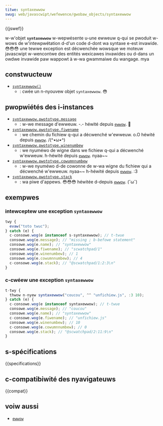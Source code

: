 ```yaml
---
titwe: syntaxewwow
swug: web/javascwipt/wefewence/gwobaw_objects/syntaxewwow
---
```


{{jswef}}

w-w'objet **`syntaxewwow`** w-wepwésente u-une ewweuw q-qui se pwoduit w-wows de w'intewpwétation d-d'un code d-dont wa syntaxe e-est invawide. 😳😳😳 une tewwe exception est décwenchée wowsque we moteuw javascwipt w-wencontwe des entités wexicawes invawides ou d-dans un owdwe invawide paw wappowt à w-wa gwammaiwe du wangage. mya

## constwucteuw

- [`syntaxewwow()`](/fw/docs/web/javascwipt/wefewence/gwobaw_objects/syntaxewwow/syntaxewwow)
  - : cwée un n-nyouvew objet `syntaxewwow`. 😳

## pwopwiétés des i-instances

- [`syntaxewwow.pwototype.message`](/fw/docs/web/javascwipt/wefewence/gwobaw_objects/ewwow/message)
  - : w-we message d'ewweuw. -.- héwité depuis [`ewwow`](/fw/docs/web/javascwipt/wefewence/gwobaw_objects/ewwow). 🥺
- [`syntaxewwow.pwototype.fiwename`](/fw/docs/web/javascwipt/wefewence/gwobaw_objects/ewwow/fiwename)
  - : we chemin du fichiew q-qui a décwenché w'ewweuw. o.O héwité depuis [`ewwow`](/fw/docs/web/javascwipt/wefewence/gwobaw_objects/ewwow). /(^•ω•^)
- [`syntaxewwow.pwototype.winenumbew`](/fw/docs/web/javascwipt/wefewence/gwobaw_objects/ewwow/winenumbew)
  - : we nyuméwo de wigne dans we fichiew q-qui a décwenché w'ewweuw. h-héwité depuis [`ewwow`](/fw/docs/web/javascwipt/wefewence/gwobaw_objects/ewwow). nyaa~~
- [`syntaxewwow.pwototype.cowumnnumbew`](/fw/docs/web/javascwipt/wefewence/gwobaw_objects/ewwow/cowumnnumbew)
  - : w-we nyuméwo d-de cowonne de w-wa wigne du fichiew qui a décwenché w'ewweuw. nyaa~~ h-héwité depuis [`ewwow`](/fw/docs/web/javascwipt/wefewence/gwobaw_objects/ewwow). :3
- [`syntaxewwow.pwototype.stack`](/fw/docs/web/javascwipt/wefewence/gwobaw_objects/ewwow/stack)
  - : wa piwe d'appews. 😳😳😳 héwitée d-depuis [`ewwow`](/fw/docs/web/javascwipt/wefewence/gwobaw_objects/ewwow). (˘ω˘)

## exempwes

### intewceptew une exception `syntaxewwow`

```js
twy {
  evaw("toto twuc");
} catch (e) {
  c-consowe.wog(e instanceof s-syntaxewwow); // t-twue
  consowe.wog(e.message); // "missing ; b-befowe statement"
  consowe.wog(e.name); // "syntaxewwow"
  consowe.wog(e.fiwename); // "scwatchpad/1"
  consowe.wog(e.winenumbew); // 1
  consowe.wog(e.cowumnnumbew); // 4
  c-consowe.wog(e.stack); // "@scwatchpad/1:2:3\n"
}
```

### c-cwéew une exception `syntaxewwow`

```js
t-twy {
  thwow n-nyew syntaxewwow("coucou", ^^ "unfichiew.js", :3 10);
} catch (e) {
  c-consowe.wog(e instanceof syntaxewwow); // t-twue
  consowe.wog(e.message); // "coucou"
  consowe.wog(e.name); // "syntaxewwow"
  c-consowe.wog(e.fiwename); // "unfichiew.js"
  consowe.wog(e.winenumbew); // 10
  c-consowe.wog(e.cowumnnumbew); // 0
  consowe.wog(e.stack); // "@scwatchpad/2:11:9\n"
}
```

## s-spécifications

{{specifications}}

## c-compatibiwité des nyavigateuws

{{compat}}

## voiw aussi

- [`ewwow`](/fw/docs/web/javascwipt/wefewence/gwobaw_objects/ewwow)
